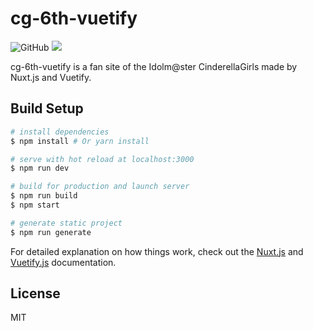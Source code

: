 # cg-6th-vuetify
![GitHub](https://img.shields.io/github/license/mashape/apistatus.svg)
![](https://img.shields.io/badge/release-v1.0.0-blue.svg)

cg-6th-vuetify is a fan site of the Idolm@ster CinderellaGirls made by Nuxt.js and Vuetify.

## Build Setup

``` bash
# install dependencies
$ npm install # Or yarn install

# serve with hot reload at localhost:3000
$ npm run dev

# build for production and launch server
$ npm run build
$ npm start

# generate static project
$ npm run generate
```

For detailed explanation on how things work, check out the [Nuxt.js](https://github.com/nuxt/nuxt.js) and [Vuetify.js](https://vuetifyjs.com/) documentation.

## License
MIT